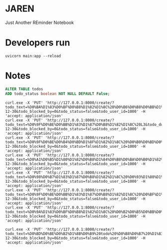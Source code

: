 # JAREN
Just Another REminder Notebook


# Developers run
```uvicorn main:app --reload```

# Notes

```sql
ALTER TABLE todos
ADD todo_status boolean NOT NULL DEFAULT False;
```

```commandline
curl.exe -X 'PUT' 'http://127.0.0.1:8000/create/?todo_text=%D0%BA%D1%83%D0%BF%D0%B8%D1%82%D1%8C%20%D0%B6%D0%B8%D0%BB%D1%8C%D1%91&todo_due_date=2024-12-30&todo_blocked_by=0&todo_status=false&todo_user_id=1000' -H 'accept: application/json'
curl.exe -X 'PUT' 'http://127.0.0.1:8000/create/?todo_text=%D0%9F%D0%BE%D0%BB%D1%83%D1%87%D0%B8%D1%82%D1%8C%20L3&todo_due_date=2024-12-30&todo_blocked_by=0&todo_status=false&todo_user_id=1000' -H 'accept: application/json'
curl.exe -X 'PUT' 'http://127.0.0.1:8000/create/?todo_text=%D0%9F%D0%BE%D0%B4%D0%BD%D1%8F%D1%82%D1%8C%20%D0%B0%D0%BD%D0%B3%D0%BB%D0%B8%D0%B9%D1%81%D0%BA%D0%B8%D0%B9%20%D0%B4%D0%BE%20B2%2FB2%2B&todo_due_date=2024-12-30&todo_blocked_by=0&todo_status=false&todo_user_id=1000' -H 'accept: application/json'
curl.exe -X 'PUT' 'http://127.0.0.1:8000/create/?todo_text=%D0%A1%D0%B5%D1%80%D1%82%D0%B8%D1%84%D0%B8%D0%BA%D0%B0%D1%82%D1%8B&todo_due_date=2024-12-30&todo_blocked_by=0&todo_status=false&todo_user_id=1000' -H 'accept: application/json'
curl.exe -X 'PUT' 'http://127.0.0.1:8000/create/?todo_text=%D0%98%D0%B7%D1%83%D1%87%D0%B8%D1%82%D1%8C%20%D0%93%D1%80%D1%83%D0%B7%D0%B8%D0%BD%D1%81%D0%BA%D0%B8%D0%B9%20%D0%B4%D0%BE%20A2&todo_due_date=2024-12-30&todo_blocked_by=0&todo_status=false&todo_user_id=1000' -H 'accept: application/json'
curl.exe -X 'PUT' 'http://127.0.0.1:8000/create/?todo_text=%D0%9F%D0%BE%D0%BB%D1%83%D1%87%D0%B8%D1%82%D1%8C%20%D0%BF%D1%80%D0%B0%D0%B2%D0%B0%20A%2FB&todo_due_date=2024-12-30&todo_blocked_by=0&todo_status=false&todo_user_id=1000' -H 'accept: application/json'
curl.exe -X 'PUT' 'http://127.0.0.1:8000/create/?todo_text=%D0%9A%D1%83%D0%BF%D0%B8%D1%82%D1%8C%20%D0%B2%D0%B5%D0%BB%D0%BE%D1%81%D0%B8%D0%BF%D0%B5%D0%B4&todo_due_date=2024-12-30&todo_blocked_by=0&todo_status=false&todo_user_id=1000' -H 'accept: application/json'
```

```commandline
curl.exe -X 'PUT' 'http://127.0.0.1:8000/create/?todo_text=%D0%BD%D0%BE%D0%B2%D1%8B%D0%B9%20todo%20%D0%B8%D0%B7%20%D1%83%D1%82%D0%B8%D0%BB%D0%B8%D1%82%D1%8B&todo_due_date=2024-12-30&todo_blocked_by=0&todo_status=false&todo_user_id=1000' -H 'accept: application/json'
```